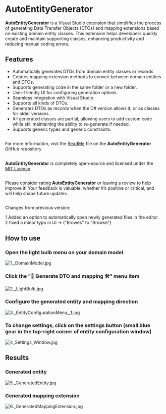 ﻿# AutoEntityGenerator

**AutoEntityGenerator**  is a Visual Studio extension that simplifies the process of generating Data Transfer Objects (DTOs) and mapping extensions based on existing domain entity classes. 
This extension helps developers quickly create and maintain supporting classes, enhancing productivity and reducing manual coding errors.

## Features

- Automatically generates DTOs from domain entity classes or records.
- Creates mapping extension methods to convert between domain entities and DTOs.
- Supports generating code in the same folder or a new folder.
- User-friendly UI for configuring generation options.
- Seamless integration with Visual Studio.
- Supports all kinds of DTOs.
- Generates DTOs as records when the C# version allows it, or as classes for older versions.
- All generated classes are partial, allowing users to add custom code while still maintaining the ability to re-generate if needed.
- Supports generic types and generic constraints.

## 
For more information, visit the [ReadMe](https://github.com/Peled-Zohar/AutoEntityGenerator/blob/main/README.md) file on the **AutoEntityGenerator** GitHub repository
## 
**AutoEntityGenerator** is completely open-source and licensed under the [MIT License](https://github.com/Peled-Zohar/AutoEntityGenerator/blob/main/AutoEntityGenerator.Manifest/LICENSE.txt).

##
Please consider rating **AutoEntityGenerator** or leaving a review to help improve it!
Your feedback is valuable, whether it’s positive or critical, and will help shape future updates.
##
Changes from previous version:

1 Added an option to automatically open newly generated files in the editor.
2 fixed a minor typo in UI -> ("Browes" to "Browse")


## How to use

### Open the light bulb menu on your domain model

![1._DomainModel.jpg](1._DomainModel.jpg)

### Click the "🔧 Generate DTO and mapping 🛠️" menu item

![2._LightBulb.jpg](2._LightBulb.jpg)

### Configure the generated entity and mapping direction

![3._EntityConfigurationMenu__1.jpg](3._EntityConfigurationMenu__1.jpg)

### To change settings, click on the settings button (small blue gear in the top-right corner of entity configuration window)

![4_Settings_Window.jpg](4_Settings_Window.jpg)

## Results

### Generated entity

![5._GeneratedEntity.jpg](5._GeneratedEntity.jpg)

### Generated mapping extension

![6._GeneratedMappingExtension.jpg](6._GeneratedMappingExtension.jpg)